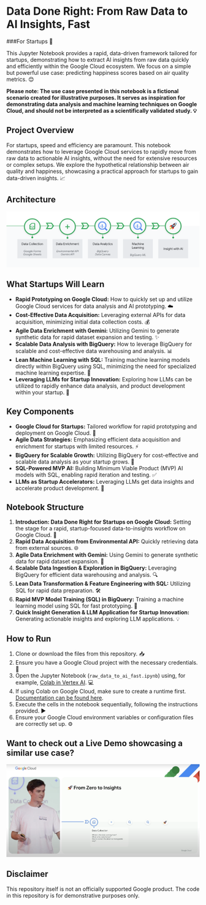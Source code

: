 # Data Done Right: From Raw Data to AI Insights, Fast 
###For Startups 🚀

This Jupyter Notebook provides a rapid, data-driven framework tailored for startups, demonstrating how to extract AI insights from raw data quickly and efficiently within the Google Cloud ecosystem. We focus on a simple but powerful use case: predicting happiness scores based on air quality metrics. 😊

**Please note: The use case presented in this notebook is a fictional scenario created for illustrative purposes. It serves as inspiration for demonstrating data analysis and machine learning techniques on Google Cloud, and should not be interpreted as a scientifically validated study. 💡**

## Project Overview

For startups, speed and efficiency are paramount. This notebook demonstrates how to leverage Google Cloud services to rapidly move from raw data to actionable AI insights, without the need for extensive resources or complex setups. We explore the hypothetical relationship between air quality and happiness, showcasing a practical approach for startups to gain data-driven insights. 📈

## Architecture

![Notebook Architecture](notebook-architecture.png)

## What Startups Will Learn

* **Rapid Prototyping on Google Cloud:** How to quickly set up and utilize Google Cloud services for data analysis and AI prototyping. ☁️
* **Cost-Effective Data Acquisition:** Leveraging external APIs for data acquisition, minimizing initial data collection costs. 💰
* **Agile Data Enrichment with Gemini:** Utilizing Gemini to generate synthetic data for rapid dataset expansion and testing. ✨
* **Scalable Data Analysis with BigQuery:** How to leverage BigQuery for scalable and cost-effective data warehousing and analysis. 📊
* **Lean Machine Learning with SQL:** Training machine learning models directly within BigQuery using SQL, minimizing the need for specialized machine learning expertise. 🤖
* **Leveraging LLMs for Startup Innovation:** Exploring how LLMs can be utilized to rapidly enhance data analysis, and product development within your startup. 🧠

## Key Components

* **Google Cloud for Startups:** Tailored workflow for rapid prototyping and deployment on Google Cloud. 🌈
* **Agile Data Strategies:** Emphasizing efficient data acquisition and enrichment for startups with limited resources. ⚡
* **BigQuery for Scalable Growth:** Utilizing BigQuery for cost-effective and scalable data analysis as your startup grows. 🚀
* **SQL-Powered MVP AI:** Building Minimum Viable Product (MVP) AI models with SQL, enabling rapid iteration and testing. ✅
* **LLMs as Startup Accelerators:** Leveraging LLMs get data insights and accelerate product development. 🌟

## Notebook Structure

1.  **Introduction: Data Done Right for Startups on Google Cloud:** Setting the stage for a rapid, startup-focused data-to-insights workflow on Google Cloud. 🏁
2.  **Rapid Data Acquisition from Environmental API:** Quickly retrieving data from external sources. 🌐
3.  **Agile Data Enrichment with Gemini:** Using Gemini to generate synthetic data for rapid dataset expansion. 📝
4.  **Scalable Data Ingestion & Exploration in BigQuery:** Leveraging BigQuery for efficient data warehousing and analysis. 🔍
5.  **Lean Data Transformation & Feature Engineering with SQL:** Utilizing SQL for rapid data preparation. 🛠️
6.  **Rapid MVP Model Training (SQL) in BigQuery:** Training a machine learning model using SQL for fast prototyping. 🎯
7.  **Quick Insight Generation & LLM Application for Startup Innovation:** Generating actionable insights and exploring LLM applications. 💡


## How to Run

1.  Clone or download the files from this repository. 📥
2.  Ensure you have a Google Cloud project with the necessary credentials. 🔑
3.  Open the Jupyter Notebook (`raw_data_to_ai_fast.ipynb`) using, for example, [Colab in Vertex AI](https://console.cloud.google.com/vertex-ai/colab/overview). 💻
4.  If using Colab on Google Cloud, make sure to create a runtime first. [Documentation can be found here](https://cloud.google.com/vertex-ai/docs/colab/create-runtime).
5.  Execute the cells in the notebook sequentially, following the instructions provided. ▶️
6.  Ensure your Google Cloud environment variables or configuration files are correctly set up. ⚙️

## Want to check out a Live Demo showcasing a similar use case?

[![Live Demo Screenshot](live-demo-screenshot.png)](https://www.youtube.com/watch?v=S7skzL8rPKk&t=316s)

## Disclaimer
This repository itself is not an officially supported Google product. The code in this repository is for demonstrative purposes only.
